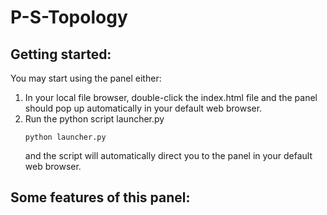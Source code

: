# P-S-Topology

## Getting started:
You may start using the panel either:
1. In your local file browser, double-click the index.html file and the panel should pop up automatically in your default web browser.
2. Run the python script launcher.py
    ```
    python launcher.py
    ```
    and the script will automatically direct you to the panel in your default web browser.

## Some features of this panel:
